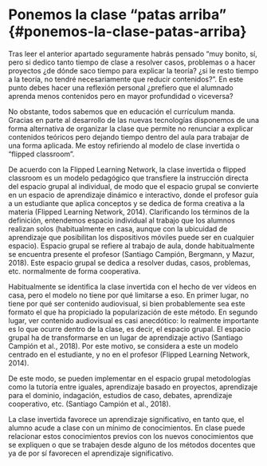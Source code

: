 # Ponemos la clase “patas arriba” {#ponemos-la-clase-patas-arriba}

Tras leer el anterior apartado seguramente habrás pensado “muy bonito, sí, pero si dedico tanto tiempo de clase a resolver casos, problemas o a hacer proyectos ¿de dónde saco tiempo para explicar la teoría? ¿si le resto tiempo a la teoría, no tendré necesariamente que reducir contenidos?”. En este punto debes hacer una reflexión personal ¿prefiero que el alumnado aprenda menos contenidos pero en mayor profundidad o viceversa?

No obstante, todos sabemos que en educación el currículum manda. Gracias en parte al desarrollo de las nuevas tecnologías disponemos de una forma alternativa de organizar la clase que permite no renunciar a explicar contenidos teóricos pero dejando tiempo dentro del aula para trabajar de una forma aplicada. Me estoy refiriendo al modelo de clase invertida o “flipped classroom”.

De acuerdo con la Flipped Learning Network, la clase invertida o flipped classroom es un modelo pedagógico que transfiere la instrucción directa del espacio grupal al individual, de modo que el espacio grupal se convierte en un espacio de aprendizaje dinámico e interactivo, donde el profesor guía a un estudiante que aplica conceptos y se dedica de forma creativa a la materia \(Flipped Learning Network, 2014\). Clarificando los términos de la definición, entendemos espacio individual al trabajo que los alumnos realizan solos \(habitualmente en casa, aunque con la ubicuidad de aprendizaje que posibilitan los dispositivos móviles puede ser en cualquier espacio\). Espacio grupal se refiere al trabajo de aula, donde habitualmente se encuentra presente el profesor \(Santiago Campión, Bergmann, y Mazur, 2018\). Este espacio grupal se dedica a resolver dudas, casos, problemas, etc. normalmente de forma cooperativa.

Habitualmente se identifica la clase invertida con el hecho de ver vídeos en casa, pero el modelo no tiene por qué limitarse a eso. En primer lugar, no tiene por qué ser contenido audiovisual, si bien probablemente sea este formato el que ha propiciado la popularización de este método. En segundo lugar, ver contenido audiovisual es casi anecdótico: lo realmente importante es lo que ocurre dentro de la clase, es decir, el espacio grupal. El espacio grupal ha de transformarse en un lugar de aprendizaje activo \(Santiago Campión et al., 2018\). Por este motivo, se considera a este un modelo centrado en el estudiante, y no en el profesor \(Flipped Learning Network, 2014\).

De este modo, se pueden implementar en el espacio grupal metodologías como la tutoría entre iguales, aprendizaje basado en proyectos, aprendizaje para el dominio, indagación, estudios de caso, debates, aprendizaje cooperativo, etc. \(Santiago Campión et al., 2018\).

La clase invertida favorece un aprendizaje significativo, en tanto que, el alumno acude a clase con un mínimo de conocimientos. En clase puede relacionar estos conocimientos previos con los nuevos conocimientos que se expliquen o que se trabajen desde alguno de los métodos docentes que ya de por sí favorecen el aprendizaje significativo.

